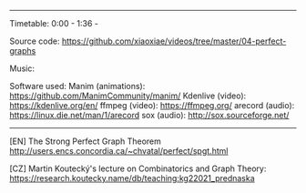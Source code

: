 <what the video is about>

------------------

Timetable:
0:00 - <something>
1:36 - <something else>

Source code:
https://github.com/xiaoxiae/videos/tree/master/04-perfect-graphs

Music:
<credit the music used>

Software used:
Manim (animations): https://github.com/ManimCommunity/manim/
Kdenlive (video): https://kdenlive.org/en/
ffmpeg (video): https://ffmpeg.org/
arecord (audio): https://linux.die.net/man/1/arecord
sox (audio): http://sox.sourceforge.net/

------------------

[EN] The Strong Perfect Graph Theorem
http://users.encs.concordia.ca/~chvatal/perfect/spgt.html

[CZ] Martin Koutecký's lecture on Combinatorics and Graph Theory:
https://research.koutecky.name/db/teaching:kg22021_prednaska
